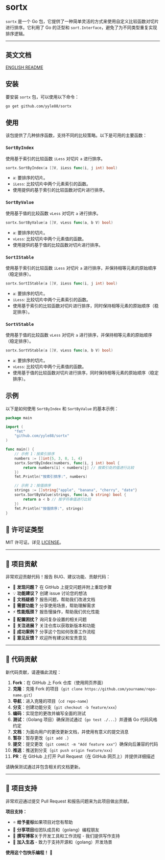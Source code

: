 # sortx

`sortx` 是一个 Go 包，它提供了一种简单灵活的方式来使用自定义比较函数对切片进行排序。它利用了 Go 的泛型和 `sort.Interface`，避免了为不同类型重复实现排序逻辑。

---

<!-- TEMPLATE (ZH) BEGIN: LANGUAGE NAVIGATION -->
## 英文文档

[ENGLISH README](README.md)
<!-- TEMPLATE (ZH) END: LANGUAGE NAVIGATION -->

## 安装

要安装 `sortx` 包，可以使用以下命令：

```bash
go get github.com/yyle88/sortx
```

## 使用

该包提供了几种排序函数，支持不同的比较策略。以下是可用的主要函数：

### `SortByIndex`

使用基于索引的比较函数 `iLess` 对切片 `a` 进行排序。

```go
sortx.SortByIndex(a []V, iLess func(i, j int) bool)
```

- `a`: 要排序的切片。
- `iLess`: 比较切片中两个元素索引的函数。
- 使用提供的基于索引的比较函数对切片进行排序。

### `SortByValue`

使用基于值的比较函数 `vLess` 对切片 `a` 进行排序。

```go
sortx.SortByValue(a []V, vLess func(a, b V) bool)
```

- `a`: 要排序的切片。
- `vLess`: 比较切片中两个元素值的函数。
- 使用提供的基于值的比较函数对切片进行排序。

### `SortIStable`

使用基于索引的比较函数 `iLess` 对切片 `a` 进行排序，并保持相等元素的原始顺序（稳定排序）。

```go
sortx.SortIStable(a []V, iLess func(i, j int) bool)
```

- `a`: 要排序的切片。
- `iLess`: 比较切片中两个元素索引的函数。
- 使用基于索引的比较函数对切片进行排序，同时保持相等元素的原始顺序（稳定排序）。

### `SortVStable`

使用基于值的比较函数 `vLess` 对切片 `a` 进行排序，并保持相等元素的原始顺序（稳定排序）。

```go
sortx.SortVStable(a []V, vLess func(a, b V) bool)
```

- `a`: 要排序的切片。
- `vLess`: 比较切片中两个元素值的函数。
- 使用基于值的比较函数对切片进行排序，同时保持相等元素的原始顺序（稳定排序）。

## 示例

以下是如何使用 `SortByIndex` 和 `SortByValue` 的基本示例：

```go
package main

import (
	"fmt"
	"github.com/yyle88/sortx"
)

func main() {
	// 示例 1：按索引排序
	numbers := []int{5, 3, 8, 1, 4}
	sortx.SortByIndex(numbers, func(i, j int) bool {
		return numbers[i] < numbers[j] // 按索引处的值进行比较
	})
	fmt.Println("按索引排序:", numbers)

	// 示例 2：按值排序
	strings := []string{"apple", "banana", "cherry", "date"}
	sortx.SortByValue(strings, func(a, b string) bool {
		return a < b // 按字符串值进行比较
	})
	fmt.Println("按值排序:", strings)
}
```

<!-- TEMPLATE (ZH) BEGIN: STANDARD PROJECT FOOTER -->
<!-- VERSION 2025-09-06 04:53:24.895249 +0000 UTC -->

## 📄 许可证类型

MIT 许可证。详见 [LICENSE](LICENSE)。

---

## 🤝 项目贡献

非常欢迎贡献代码！报告 BUG、建议功能、贡献代码：

- 🐛 **发现问题？** 在 GitHub 上提交问题并附上重现步骤
- 💡 **功能建议？** 创建 issue 讨论您的想法
- 📖 **文档疑惑？** 报告问题，帮助我们改进文档
- 🚀 **需要功能？** 分享使用场景，帮助理解需求
- ⚡ **性能瓶颈？** 报告慢操作，帮助我们优化性能
- 🔧 **配置困扰？** 询问复杂设置的相关问题
- 📢 **关注进展？** 关注仓库以获取新版本和功能
- 🌟 **成功案例？** 分享这个包如何改善工作流程
- 💬 **意见反馈？** 欢迎所有建议和宝贵意见

---

## 🔧 代码贡献

新代码贡献，请遵循此流程：

1. **Fork**：在 GitHub 上 Fork 仓库（使用网页界面）
2. **克隆**：克隆 Fork 的项目（`git clone https://github.com/yourname/repo-name.git`）
3. **导航**：进入克隆的项目（`cd repo-name`）
4. **分支**：创建功能分支（`git checkout -b feature/xxx`）
5. **编码**：实现您的更改并编写全面的测试
6. **测试**：（Golang 项目）确保测试通过（`go test ./...`）并遵循 Go 代码风格约定
7. **文档**：为面向用户的更改更新文档，并使用有意义的提交消息
8. **暂存**：暂存更改（`git add .`）
9. **提交**：提交更改（`git commit -m "Add feature xxx"`）确保向后兼容的代码
10. **推送**：推送到分支（`git push origin feature/xxx`）
11. **PR**：在 GitHub 上打开 Pull Request（在 GitHub 网页上）并提供详细描述

请确保测试通过并包含相关的文档更新。

---

## 🌟 项目支持

非常欢迎通过提交 Pull Request 和报告问题来为此项目做出贡献。

**项目支持：**

- ⭐ **给予星标**如果项目对您有帮助
- 🤝 **分享项目**给团队成员和（golang）编程朋友
- 📝 **撰写博客**关于开发工具和工作流程 - 我们提供写作支持
- 🌟 **加入生态** - 致力于支持开源和（golang）开发场景

**使用这个包快乐编程！** 🎉

<!-- TEMPLATE (ZH) END: STANDARD PROJECT FOOTER -->
